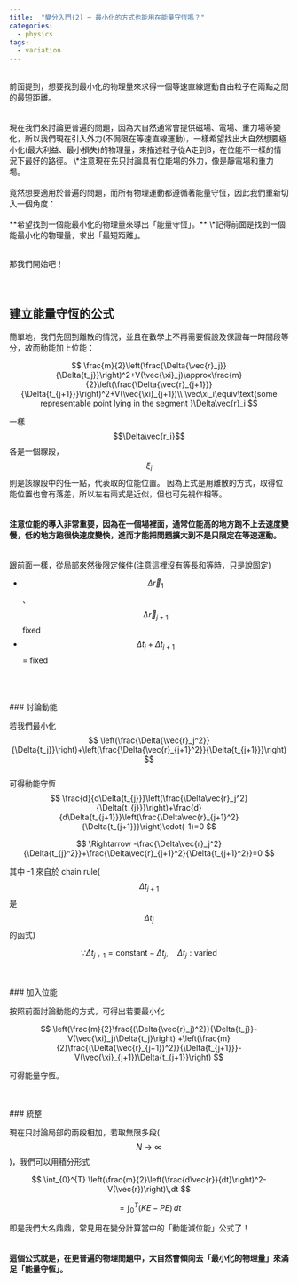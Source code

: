 ```yaml
---
title:  "變分入門(2) ─ 最小化的方式也能用在能量守恆嗎？"
categories:
  - physics
tags:
  - variation
---
```

<br/>
前面提到，想要找到最小化的物理量來求得一個等速直線運動自由粒子在兩點之間的最短距離。
<br/>
<br/>
<br/>
現在我們來討論更普遍的問題，因為大自然通常會提供磁場、電場、重力場等變化，所以我們現在引入外力(不侷限在等速直線運動)，一樣希望找出大自然想要極小化(最大利益、最小損失)的物理量，來描述粒子從A走到B，在位能不一樣的情況下最好的路徑。
\*注意現在先只討論具有位能場的外力，像是靜電場和重力場。
<br/>
<br/>
竟然想要適用於普遍的問題，而所有物理運動都遵循著能量守恆，因此我們重新切入一個角度：
<br/>
<br/>
**希望找到一個能最小化的物理量來導出「能量守恆」。**
\*記得前面是找到一個能最小化的物理量，求出「最短距離」。
<br/>
<br/>

那我們開始吧！
<br/>
<br/>
<br/>
## 建立能量守恆的公式

簡單地，我們先回到離散的情況，並且在數學上不再需要假設及保證每一時間段等分，故而動能加上位能：

$$
\frac{m}{2}\left(\frac{\Delta{\vec{r}_j}}{\Delta{t_j}}\right)^2+V(\vec{\xi}_j)\approx\frac{m}{2}\left(\frac{\Delta{\vec{r}_{j+1}}}{\Delta{t_{j+1}}}\right)^2+V(\vec{\xi}_{j+1})\\
			\vec\xi_i\equiv\text{some representable point lying in the segment }\Delta\vec{r}_i
$$

一樣$$\Delta\vec{r_i}$$各是一個線段，$$\xi_i$$則是該線段中的任一點，代表取的位能位置。
因為上式是用離散的方式，取得位能位置也會有落差，所以左右兩式是近似，但也可先視作相等。
<br/>
<br/>
<br/>
**注意位能的導入非常重要，因為在一個場裡面，通常位能高的地方跑不上去速度變慢，低的地方跑很快速度變快，進而才能把問題擴大到不是只限定在等速運動。**
<br/>
<br/>
<br/>
跟前面一樣，從局部來然後限定條件(注意這裡沒有等長和等時，只是說固定)
<br/>
- $$\Delta\vec{r}_1$$、$$\Delta\vec{r}_{j+1}$$ fixed
- $$\Delta{t_j}+\Delta{t_{j+1}}$$= fixed
<br/>
<br/>
<br/>
### 討論動能

若我們最小化
$$
\left(\frac{\Delta{\vec{r}_j^2}}{\Delta{t_j}}\right)+\left(\frac{\Delta{\vec{r}_{j+1}^2}}{\Delta{t_{j+1}}}\right)
$$
<br/>
可得動能守恆
<br/>
$$
\frac{d}{d\Delta{t_{j}}}\left(\frac{\Delta\vec{r}_j^2}{\Delta{t_{j}}}\right)+\frac{d}{d\Delta{t_{j+1}}}\left(\frac{\Delta\vec{r}_{j+1}^2}{\Delta{t_{j+1}}}\right)\cdot(-1)=0
$$

$$
\Rightarrow -\frac{\Delta\vec{r}_j^2}{\Delta{t_{j}^2}}+\frac{\Delta\vec{r}_{j+1}^2}{\Delta{t_{j+1}^2}}=0
$$

其中 -1 來自於 chain rule($$\Delta{t_{j+1}}$$是$$\Delta{t_j}$$的函式)

$$
\because \Delta{t_{j+1}} = \text{constant} - \Delta{t_j}, \quad \Delta{t_j} : \text{varied}
$$

<br/>
<br/>
### 加入位能

按照前面討論動能的方式，可得出若要最小化

$$
\left(\frac{m}{2}\frac{(\Delta{\vec{r}_j)^2}}{\Delta{t_j}}-V(\vec{\xi}_j)\Delta{t_j}\right)  +\left(\frac{m}{2}\frac{(\Delta{\vec{r}_{j+1})^2}}{\Delta{t_{j+1}}}-V(\vec{\xi}_{j+1})\Delta{t_{j+1}}\right)
$$

可得能量守恆。

<br/>
<br/>
### 統整

現在只討論局部的兩段相加，若取無限多段($$N\rightarrow\infty$$)，我們可以用積分形式

$$
\int_{0}^{T} \left(\frac{m}{2}\left(\frac{d\vec{r}}{dt}\right)^2-V(\vec{r})\right)\,dt
$$

$$
=\int_{0}^{T}(KE-PE)\,dt
$$



即是我們大名鼎鼎，常見用在變分計算當中的「動能減位能」公式了！
<br/>
<br/>
<br/>
**這個公式就是，在更普遍的物理問題中，大自然會傾向去「最小化的物理量」來滿足「能量守恆」。**
